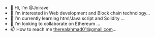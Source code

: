 - 👋 Hi, I’m @Joirave
- 👀 I’m interested in Web development and Block chain technology...
- 🌱 I’m currently learning html/Java script and Solidity ...
- 💞️ I’m looking to collaborate on Ethereum ...
- 📫 How to reach me therealahmad01@gmail.com...

<!---
Joirave/Joirave is a ✨ special ✨ repository because its `README.md` (this file) appears on your GitHub profile.
You can click the Preview link to take a look at your changes.
--->
